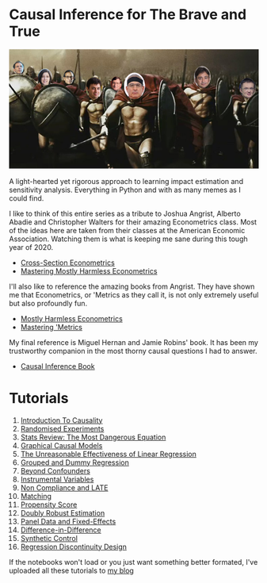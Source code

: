 # Causal Inference for The Brave and True

![img](./data/img/brave-and-true.png)

A light-hearted yet rigorous approach to learning impact estimation and sensitivity analysis. Everything in Python and with as many memes as I could find.



I like to think of this entire series as a tribute to Joshua Angrist, Alberto Abadie and Christopher Walters for their amazing Econometrics class. Most of the ideas here are taken from their classes at the American Economic Association. Watching them is what is keeping me sane during this tough year of 2020.
* [Cross-Section Econometrics](https://www.aeaweb.org/conference/cont-ed/2017-webcasts)
* [Mastering Mostly Harmless Econometrics](https://www.aeaweb.org/conference/cont-ed/2020-webcasts)

I'll also like to reference the amazing books from Angrist. They have shown me that Econometrics, or 'Metrics as they call it, is not only extremely useful but also profoundly fun.

* [Mostly Harmless Econometrics](https://www.mostlyharmlesseconometrics.com/)
* [Mastering 'Metrics](https://www.masteringmetrics.com/)

My final reference is Miguel Hernan and Jamie Robins' book. It has been my trustworthy companion in the most thorny causal questions I had to answer.

* [Causal Inference Book](https://www.hsph.harvard.edu/miguel-hernan/causal-inference-book/)

# Tutorials
1. [Introduction To Causality](https://nbviewer.jupyter.org/github/matheusfacure/python-causality-handbook/blob/master/01-Introduction-To-Causality.ipynb)
2. [Randomised Experiments](https://nbviewer.jupyter.org/github/matheusfacure/python-causality-handbook/blob/master/02-Randomised-Experiments.ipynb)
3. [Stats Review: The Most Dangerous Equation](https://nbviewer.jupyter.org/github/matheusfacure/python-causality-handbook/blob/master/03-Stats-Review-The-Most-Dangerous-Equation.ipynb)
4. [Graphical Causal Models](https://nbviewer.jupyter.org/github/matheusfacure/python-causality-handbook/blob/master/04-Graphical-Causal-Models.ipynb)
5. [The Unreasonable Effectiveness of Linear Regression](https://nbviewer.jupyter.org/github/matheusfacure/python-causality-handbook/blob/master/05-The-Unreasonable-Effectiveness-of-Linear-Regression.ipynb)
6. [Grouped and Dummy Regression](https://nbviewer.jupyter.org/github/matheusfacure/python-causality-handbook/blob/master/06-Grouped-and-Dummy-Regression.ipynb)
7. [Beyond Confounders](https://nbviewer.jupyter.org/github/matheusfacure/python-causality-handbook/blob/master/07-Beyond-Confounders.ipynb)
8. [Instrumental Variables](https://nbviewer.jupyter.org/github/matheusfacure/python-causality-handbook/blob/master/08-Instrumental-Variables.ipynb)
9. [Non Compliance and LATE](https://nbviewer.jupyter.org/github/matheusfacure/python-causality-handbook/blob/master/09-Non-Compliance-and-LATE.ipynb)
10. [Matching](https://nbviewer.jupyter.org/github/matheusfacure/python-causality-handbook/blob/master/10-Matching.ipynb)
11. [Propensity Score](https://nbviewer.jupyter.org/github/matheusfacure/python-causality-handbook/blob/master/11-Propensity-Score.ipynb)
12. [Doubly Robust Estimation](https://nbviewer.jupyter.org/github/matheusfacure/python-causality-handbook/blob/master/12-Doubly-Robust-Estimation.ipynb)
13. [Panel Data and Fixed-Effects](https://nbviewer.jupyter.org/github/matheusfacure/python-causality-handbook/blob/master/13-Panel-Data-and-Fixed-Effects.ipynb)
14. [Difference-in-Difference](https://nbviewer.jupyter.org/github/matheusfacure/python-causality-handbook/blob/master/14-Difference-in-Difference.ipynb)
15. [Synthetic Control](https://nbviewer.jupyter.org/github/matheusfacure/python-causality-handbook/blob/master/15-Synthetic-Control.ipynb)
16. [Regression Discontinuity Design](https://nbviewer.jupyter.org/github/matheusfacure/python-causality-handbook/blob/master/16-Regression-Discontinuity-Design.ipynb)

If the notebooks won't load or you just want something better formated, I've uploaded all these tutorials to [my blog](https://matheusfacure.github.io/econtutorials/)

